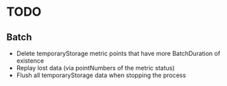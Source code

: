 # TODO

## Batch

- Delete temporaryStorage metric points that have more BatchDuration of existence
- Replay lost data (via pointNumbers of the metric status)
- Flush all temporaryStorage data when stopping the process
